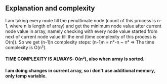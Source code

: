 ## Explanation and complexity

  I am taking every node till the penultimate node (count of this process is n-1, where n is length of array)
 and get the minimum node value after current node value in array, namely checking with every node value started
 from next of current node value till the end (time complexity of this process is O(n)).
  So we get (n-1)n complexity steps: (n-1)n = n²-n ~ n² => The time complexity is O(n²).
####  TIME COMPLEXITY IS ALWAYS: O(n²), also when array is sorted.
####  I am doing changes in current array, so i don't use additional memory, only temp variable.
